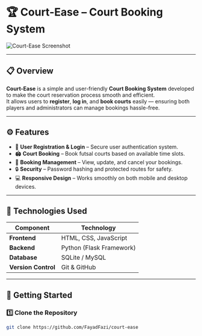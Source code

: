 # 🏆 Court-Ease – Court Booking System

![Court-Ease Screenshot](A_README.md_document_image_displays_a_2D_digital_v.png)

---

## 📋 Overview
**Court-Ease** is a simple and user-friendly **Court Booking System** developed to make the court reservation process smooth and efficient.  
It allows users to **register**, **log in**, and **book courts** easily — ensuring both players and administrators can manage bookings hassle-free.

---

## ⚙️ Features
- 🧍 **User Registration & Login** – Secure user authentication system.
- 🏟️ **Court Booking** – Book futsal courts based on available time slots.
- 📅 **Booking Management** – View, update, and cancel your bookings.
- 🔒 **Security** – Password hashing and protected routes for safety.
- 💻 **Responsive Design** – Works smoothly on both mobile and desktop devices.

---

## 🧠 Technologies Used
| Component | Technology |
|------------|-------------|
| **Frontend** | HTML, CSS, JavaScript |
| **Backend** | Python (Flask Framework) |
| **Database** | SQLite / MySQL |
| **Version Control** | Git & GitHub |

---

## 🚀 Getting Started

### 1️⃣ Clone the Repository
```bash
git clone https://github.com/FayadFazi/court-ease
